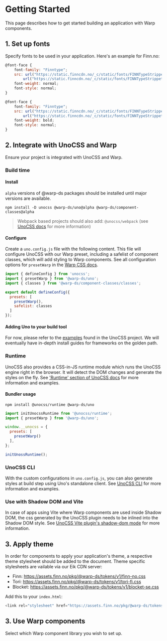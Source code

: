 <script setup>
  import Vue from './vue.md';
  import Elements from './elements.md';
  import React from './react.md';
</script>

# Getting Started

This page describes how to get started building an application with Warp components.

## 1. Set up fonts

Specify fonts to be used in your application. Here's an example for Finn.no:

```js
@font-face {
    font-family: "Finntype";
    src: url("https://static.finncdn.no/_c/static/fonts/FINNTypeStrippet-Light.woff2") format("woff2"),
        url("https://static.finncdn.no/_c/static/fonts/FINNTypeStrippet-Light.woff") format("woff");
    font-weight: normal;
    font-style: normal;
}

@font-face {
    font-family: "Finntype";
    src: url("https://static.finncdn.no/_c/static/fonts/FINNTypeStrippet-Medium.woff2") format("woff2"),
        url("https://static.finncdn.no/_c/static/fonts/FINNTypeStrippet-Medium.woff") format("woff");
    font-weight: bold;
    font-style: normal;
}
```

## 2. Integrate with UnoCSS and Warp

Ensure your project is integrated with UnoCSS and Warp.

### Build time

#### Install

`alpha` versions of @warp-ds packages should be installed until major versions are available.

```shell
npm install -D unocss @warp-ds/uno@alpha @warp-ds/component-classes@alpha
```

> Webpack based projects should also add: `@unocss/webpack` (see [UnoCSS docs](https://unocss.dev/integrations/webpack) for more information)

#### Configure

Create a `uno.config.js` file with the following content. This file will configure UnoCSS with our Warp preset, including a safelist of component classes, which will add styling to Warp components. See all configuration options for `presetWarp` in the [Warp CSS docs](https://warp-ds.github.io/css-docs/plugin-api).

```js
import { defineConfig } from 'unocss';
import { presetWarp } from '@warp-ds/uno';
import { classes } from '@warp-ds/component-classes/classes';

export default defineConfig({
  presets: [
    presetWarp(),
    safelist: classes
  ]
});
```

#### Adding Uno to your build tool

For now, please refer to the [examples](https://github.com/unocss/unocss/tree/main/examples) found in the UnoCSS project. We will eventually have in-depth install guides for frameworks on the golden path.


### Runtime

UnoCSS also provides a CSS-in-JS runtime module which runs the UnoCSS engine right in the browser. It will detect the DOM changes and generate the styles on the fly. See ['Runtime' section of UnoCSS docs](https://unocss.dev/integrations/runtime#runtime) for more information and examples.

#### Bundler usage

```shell
npm install @unocss/runtime @warp-ds/uno
```

```js
import initUnocssRuntime from '@unocss/runtime';
import { presetWarp } from '@warp-ds/uno';

window.__unocss = {
  presets: [
    presetWarp()
  ],
};

initUnossRuntime();
```

### UnoCSS CLI

With the custom configurations in `uno.config.js`, you can also generate styles at build step using Uno's standalone client.
See [UnoCSS CLI](https://unocss.dev/integrations/cli) for more information and examples.


### Use with Shadow DOM and Vite

In case of apps using Vite where Warp components are used inside Shadow DOM, the css generated by the UnoCSS plugin needs to be inlined into the Shadow DOM style. See [UnoCSS Vite plugin's shadow-dom mode](https://unocss.dev/integrations/vite#shadow-dom) for more information.

## 3. Apply theme

In order for components to apply your application's theme, a respective theme stylesheet should be added to the document. Theme specific stylesheets are vailable via our Eik CDN server:
* Finn: https://assets.finn.no/pkg/@warp-ds/tokens/v1/finn-no.css
* Tori: https://assets.finn.no/pkg/@warp-ds/tokens/v1/tori-fi.css
* Blocket: https://assets.finn.no/pkg/@warp-ds/tokens/v1/blocket-se.css

Add this to your `index.html`:

```js
<link rel="stylesheet" href="https://assets.finn.no/pkg/@warp-ds/tokens/v1/finn-no.css">
```

## 3. Use Warp components

Select which Warp component library you wish to set up.

<tabs-content> 
  <template v-slot:react>
   <react />
  </template>
  <template v-slot:vue>
    <vue />
  </template>
  <template v-slot:elements>
    <elements />
  </template>
</tabs-content>
